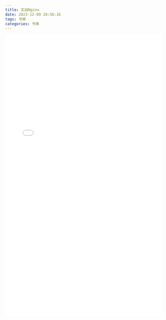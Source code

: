 ```yaml
---
title: 实战Nginx
date: 2023-12-09 20:56:16
tags: 书单
categories: 书单
---
```


<embed src="/books/实战Nginx取代Apache的高性能Web服务器.pdf" type="application/pdf" width="100%" height="900">